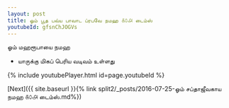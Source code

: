 ```yaml
---
layout: post
title: ஓம் பூத பவ்ய பாவாட ப்ரபவே நமஹ ௧௦௮ டைம்ஸ்
youtubeId: gfsnChJOGVs
---
```

 
 
 ஓம் மஹரூபாயை நமஹ  
 
 -  யாருக்கு மிகப் பெரிய வடிவம் உள்ளது 
 
  
 
  
 
 
 
 
 
 


{% include youtubePlayer.html id=page.youtubeId %}
 
[Next]({{ site.baseurl }}{% link  split2/_posts/2016-07-25-ஓம் சப்தாஜீவகாய நமஹ ௧௦௮ டைம்ஸ்.md%})
 
